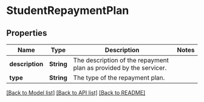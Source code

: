 # StudentRepaymentPlan

## Properties
Name | Type | Description | Notes
------------ | ------------- | ------------- | -------------
**description** | **String** | The description of the repayment plan as provided by the servicer. | 
**type** | **String** | The type of the repayment plan. | 

[[Back to Model list]](../README.md#documentation-for-models) [[Back to API list]](../README.md#documentation-for-api-endpoints) [[Back to README]](../README.md)


